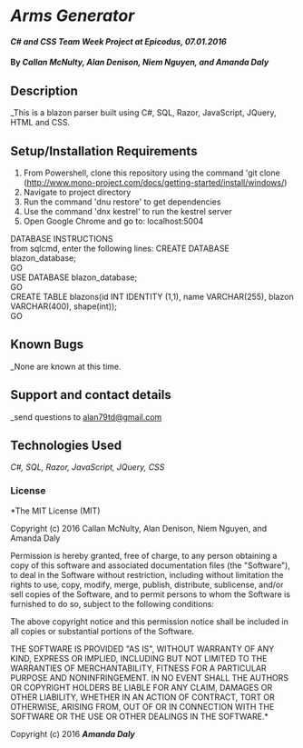 # _Arms Generator_

#### _C# and CSS Team Week Project at Epicodus, 07.01.2016_

#### By _**Callan McNulty, Alan Denison, Niem Nguyen, and Amanda Daly**_

## Description

_This is a blazon parser built using C#, SQL, Razor, JavaScript, JQuery, HTML and CSS.

## Setup/Installation Requirements



1. From Powershell, clone this repository using the command 'git clone (http://www.mono-project.com/docs/getting-started/install/windows/)
2. Navigate to project directory
3. Run the command 'dnu restore' to get dependencies
4. Use the command 'dnx kestrel' to run the kestrel server
5. Open Google Chrome and go to: localhost:5004

DATABASE INSTRUCTIONS  
from sqlcmd, enter the following lines:
CREATE DATABASE blazon_database;  
GO  
USE DATABASE blazon_database;  
GO  
CREATE TABLE blazons(id INT IDENTITY (1,1), name VARCHAR(255), blazon VARCHAR(400), shape(int));  
GO


## Known Bugs

_None are known at this time.  

## Support and contact details

_send questions to alan79td@gmail.com

## Technologies Used

_C#, SQL, Razor, JavaScript, JQuery, CSS_

### License

*The MIT License (MIT)

Copyright (c) 2016 Callan McNulty, Alan Denison, Niem Nguyen, and Amanda Daly

Permission is hereby granted, free of charge, to any person obtaining a copy
of this software and associated documentation files (the "Software"), to deal
in the Software without restriction, including without limitation the rights
to use, copy, modify, merge, publish, distribute, sublicense, and/or sell
copies of the Software, and to permit persons to whom the Software is
furnished to do so, subject to the following conditions:

The above copyright notice and this permission notice shall be included in all
copies or substantial portions of the Software.

THE SOFTWARE IS PROVIDED "AS IS", WITHOUT WARRANTY OF ANY KIND, EXPRESS OR
IMPLIED, INCLUDING BUT NOT LIMITED TO THE WARRANTIES OF MERCHANTABILITY,
FITNESS FOR A PARTICULAR PURPOSE AND NONINFRINGEMENT. IN NO EVENT SHALL THE
AUTHORS OR COPYRIGHT HOLDERS BE LIABLE FOR ANY CLAIM, DAMAGES OR OTHER
LIABILITY, WHETHER IN AN ACTION OF CONTRACT, TORT OR OTHERWISE, ARISING FROM,
OUT OF OR IN CONNECTION WITH THE SOFTWARE OR THE USE OR OTHER DEALINGS IN THE
SOFTWARE.*

Copyright (c) 2016 **_Amanda Daly_**
